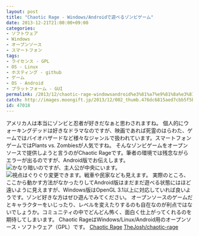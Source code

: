 ```yaml
---
layout: post
title: "Chaotic Rage - Windows/Androidで遊べるゾンビゲーム"
date: 2013-12-21T21:00:00+09:00
categories:
- ソフトウェア
- Windows
- オープンソース
- スマートフォン
tags: 
- ライセンス - GPL
- OS - Linux
- ホスティング - github
- ゲーム
- OS - Android
- プラットフォーム - GUI
permalink: /2013/12/chaotic-rage-windowsandroid%e3%81%a7%e9%81%8a%e3%81%b9%e3%82%8b%e3%82%be%e3%83%b3%e3%83%93%e3%82%b2%e3%83%bc%e3%83%a0/
catch: http://images.moongift.jp/2013/12/002_thumb.476dc6815aed7cbb5f5b474a7fa48594.png
id: 47018
---
```

アメリカ人は本当にゾンビと忍者が好きだなぁと思わされますね。
個人的にウォーキングデッドは好きなドラマなのですが、映画であれば死霊のはらわた、ゲームではバイオハザードなど様々なジャンルで扱われています。スマートフォンゲームではPlants vs. Zombiesが人気ですね。
そんなゾンビゲームをオープンソースで提供しようと言うのがChaotic Rageです。筆者の環境では残念ながらエラーが出るのですが、Android版でお伝えします。
![かなり暗いのですが、主人公が中央にいます。](http://images.moongift.jp/2013/12/001_thumb.dbfc4cac8cf8f09e5e64aca155fe9d04.png "http://images.moongift.jp/2013/12/001.dbfc4cac8cf8f09e5e64aca155fe9d04.png")
![視点はぐりぐり変更できます。戦車や民家なども見えます。](http://images.moongift.jp/2013/12/002_thumb.476dc6815aed7cbb5f5b474a7fa48594.png "http://images.moongift.jp/2013/12/002.476dc6815aed7cbb5f5b474a7fa48594.png")
実際のところ、ここから動かす方法がなかったりしてAndroid版はまだまだ遊べる状態にはほど遠いように見えますが、Windows版はOpenGL 3.1以上に対応していれば良いようです。ゾンビ好きな方はぜひ遊んでみてください。
オープンソースのゲームだとキャラクターをいじったり、レベルを変えたりするのも自在なのが利点ではないでしょうか。コミュニティの中でどんどん怖く、面白く仕上がってくれるのを期待してしまいます。
Chaotic RageはWindows/Linux/Android用のオープンソース・ソフトウェア（GPL）です。
[Chaotic Rage](http://www.chaoticrage.com/)
[TheJosh/chaotic-rage](https://github.com/TheJosh/chaotic-rage)